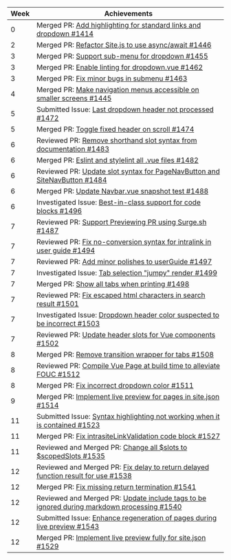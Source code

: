 Week | Achievements
---- | ------------
0 | Merged PR: [Add highlighting for standard links and dropdown #1414](https://github.com/MarkBind/markbind/pull/1414)
2 | Merged PR: [Refactor Site.js to use async/await #1446](https://github.com/MarkBind/markbind/pull/1446)
3 | Merged PR: [Support sub-menu for dropdown #1455](https://github.com/MarkBind/markbind/pull/1455)
3 | Merged PR: [Enable linting for dropdown.vue #1462](https://github.com/MarkBind/markbind/pull/1462)
3 | Merged PR: [Fix minor bugs in submenu #1463](https://github.com/MarkBind/markbind/pull/1463)
4 | Merged PR: [Make navigation menus accessible on smaller screens #1445](https://github.com/MarkBind/markbind/pull/1445)
5 | Submitted Issue: [Last dropdown header not processed #1472](https://github.com/MarkBind/markbind/issues/1472)
5 | Merged PR: [Toggle fixed header on scroll #1474](https://github.com/MarkBind/markbind/pull/1474)
6 | Reviewed PR: [Remove shorthand slot syntax from documentation #1483](https://github.com/MarkBind/markbind/pull/1483)
6 | Merged PR: [Eslint and stylelint all .vue files #1482](https://github.com/MarkBind/markbind/pull/1482)
6 | Reviewed PR: [Update slot syntax for PageNavButton and SiteNavButton #1484](https://github.com/MarkBind/markbind/pull/1484)
6 | Merged PR: [Update Navbar.vue snapshot test #1488](https://github.com/MarkBind/markbind/pull/1488)
6 | Investigated Issue: [Best-in-class support for code blocks #1496](https://github.com/MarkBind/markbind/issues/1496)
7 | Reviewed PR: [Support Previewing PR using Surge.sh #1487](https://github.com/MarkBind/markbind/pull/1487)
7 | Reviewed PR: [Fix no-conversion syntax for intralink in user guide #1494](https://github.com/MarkBind/markbind/pull/1494)
7 | Reviewed PR: [Add minor polishes to userGuide #1497](https://github.com/MarkBind/markbind/pull/1497)
7 | Investigated Issue: [Tab selection "jumpy" render #1499](https://github.com/MarkBind/markbind/issues/1499)
7 | Merged PR: [Show all tabs when printing #1498](https://github.com/MarkBind/markbind/pull/1498)
7 | Reviewed PR: [Fix escaped html characters in search result #1501](https://github.com/MarkBind/markbind/pull/1501)
7 | Investigated Issue: [Dropdown header color suspected to be incorrect #1503](https://github.com/MarkBind/markbind/issues/1503)
7 | Reviewed PR: [Update header slots for Vue components #1502](https://github.com/MarkBind/markbind/pull/1502)
8 | Merged PR: [Remove transition wrapper for tabs #1508](https://github.com/MarkBind/markbind/pull/1508)
8 | Reviewed PR: [Compile Vue Page at build time to alleviate FOUC #1512](https://github.com/MarkBind/markbind/pull/1512)
8 | Merged PR: [Fix incorrect dropdown color #1511](https://github.com/MarkBind/markbind/pull/1511)
9 | Merged PR: [Implement live preview for pages in site.json #1514](https://github.com/MarkBind/markbind/pull/1514)
11 | Submitted Issue: [Syntax highlighting not working when it is contained #1523](https://github.com/MarkBind/markbind/issues/1523)
11 | Merged PR: [Fix intrasiteLinkValidation code block #1527](https://github.com/MarkBind/markbind/pull/1527)
11 | Reviewed and Merged PR: [Change all $slots to $scopedSlots #1535](https://github.com/MarkBind/markbind/pull/1535)
12 | Reviewed and Merged PR: [Fix delay to return delayed function result for use #1538](https://github.com/MarkBind/markbind/pull/1538)
12 | Merged PR: [Fix missing return termination #1541](https://github.com/MarkBind/markbind/pull/1541)
12 | Reviewed and Merged PR: [Update include tags to be ignored during markdown processing #1540](https://github.com/MarkBind/markbind/pull/1540)
12 | Submitted Issue: [Enhance regeneration of pages during live preview #1543](https://github.com/MarkBind/markbind/issues/1543)
12 | Merged PR: [Implement live preview fully for site.json #1529](https://github.com/MarkBind/markbind/pull/1529)